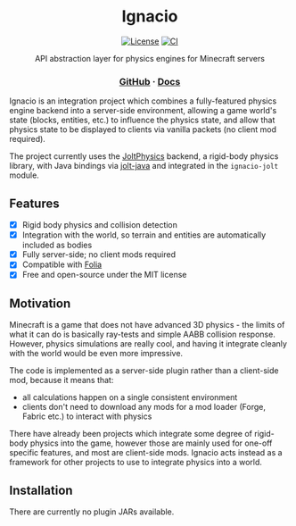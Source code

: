<div align="center">

# Ignacio
[![License](https://img.shields.io/github/license/aecsocket/ignacio)](LICENSE)
[![CI](https://img.shields.io/github/actions/workflow/status/aecsocket/ignacio/build.yml)](https://github.com/aecsocket/ignacio/actions/workflows/build.yml)

API abstraction layer for physics engines for Minecraft servers

### [GitHub](https://github.com/aecsocket/ignacio) · [Docs](https://aecsocket.github.io/ignacio)

</div>

Ignacio is an integration project which combines a fully-featured physics engine backend into a server-side environment,
allowing a game world's state (blocks, entities, etc.) to influence the physics state, and allow that physics state to be
displayed to clients via vanilla packets (no client mod required).

The project currently uses the [JoltPhysics](https://github.com/jrouwe/JoltPhysics) backend, a rigid-body physics library,
with Java bindings via [jolt-java](https://github.com/aecsocket/jolt-java) and integrated in the `ignacio-jolt` module.

## Features

- [x] Rigid body physics and collision detection
- [x] Integration with the world, so terrain and entities are automatically included as bodies
- [x] Fully server-side; no client mods required
- [x] Compatible with [Folia](https://github.com/PaperMC/Folia)
- [x] Free and open-source under the MIT license

## Motivation

Minecraft is a game that does not have advanced 3D physics - the limits of what it can do is basically ray-tests and
simple AABB collision response. However, physics simulations are really cool, and having it integrate cleanly with the
world would be even more impressive.

The code is implemented as a server-side plugin rather than a client-side mod, because it means that:
- all calculations happen on a single consistent environment
- clients don't need to download any mods for a mod loader (Forge, Fabric etc.) to interact with physics

There have already been projects which integrate some degree of rigid-body physics into the game, however those are mainly
used for one-off specific features, and most are client-side mods. Ignacio acts instead as a framework for other projects
to use to integrate physics into a world.

## Installation

There are currently no plugin JARs available.
